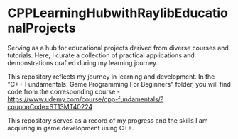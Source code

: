 # CPPLearningHubwithRaylibEducationalProjects
Serving as a hub for educational projects derived from diverse courses and tutorials. Here, I curate a collection of practical applications and demonstrations crafted during my learning journey.

This repository reflects my journey in learning and development. In the "C++ Fundamentals: Game Programming For Beginners" folder, you will find code from the corresponding course - https://www.udemy.com/course/cpp-fundamentals/?couponCode=ST13MT40224

This repository serves as a record of my progress and the skills I am acquiring in game development using C++.
